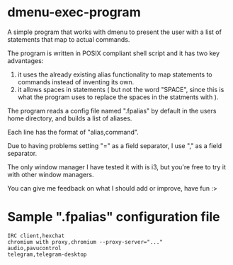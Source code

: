 # dmenu-exec-program
A simple program that works with dmenu to present the user with a list of statements that map to actual commands.

The program is written in POSIX compliant shell script and it has two key advantages:
1. it uses the already existing alias functionality to map statements to commands instead of inventing its own.
2. it allows spaces in statements ( but not the word "SPACE", since this is what the program uses to replace the spaces in the statments with ).

The program reads a config file named ".fpalias" by default in the users home directory, and builds a list of aliases.

Each line has the format of "alias,command".

Due to having problems setting "=" as a field separator, I use "," as a field separator.

The only window manager I have tested it with is i3, but you're free to try it with other window managers.

You can give me feedback on what I should add or improve, have fun :>

# Sample ".fpalias" configuration file
```
IRC client,hexchat
chromium with proxy,chromium --proxy-server="..."
audio,pavucontrol
telegram,telegram-desktop
```
